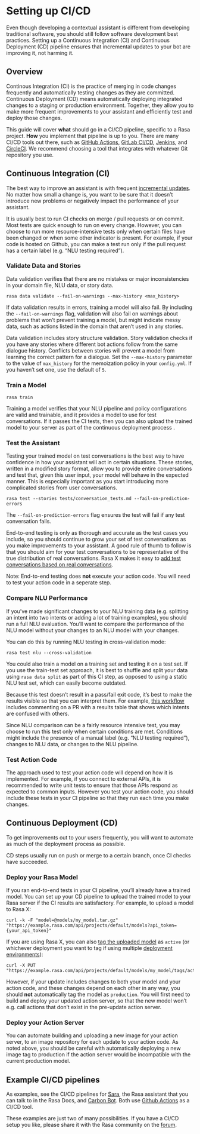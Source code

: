 # Setting up CI/CD

Even though developing a contextual assistant is different from developing traditional
software, you should still follow software development best practices.
Setting up a Continuous Integration (CI) and Continuous Deployment (CD)
pipeline ensures that incremental updates to your bot are improving it, not harming it.

## Overview

Continous Integration (CI) is the practice of merging in code changes
frequently and automatically testing changes as they are committed. Continuous
Deployment (CD) means automatically deploying integrated changes to a staging
or production environment. Together, they allow you to make more frequent improvements
to your assistant and efficiently test and deploy those changes.

This guide will cover **what** should go in a CI/CD pipeline, specific to a
Rasa project. **How** you implement that pipeline is up to you.
There are many CI/CD tools out there, such as [GitHub Actions](https://github.com/features/actions),
[GitLab CI/CD](https://docs.gitlab.com/ee/ci/), [Jenkins](https://www.jenkins.io/doc/), and
[CircleCI](https://circleci.com/docs/2.0/). We recommend choosing a tool that integrates with
whatever Git repository you use.

## Continuous Integration (CI)

The best way to improve an assistant is with frequent [incremental updates](https://rasa.com/docs/rasa-x/user-guide/improve-assistant/).
No matter how small a change is, you want to be sure that it doesn’t introduce
new problems or negatively impact the performance of your assistant.

It is usually best to run CI checks on merge / pull requests or on commit. Most tests are
quick enough to run on every change. However, you can choose to run more
resource-intensive tests only when certain files have been changed or when some
other indicator is present. For example, if your code is hosted on Github,
you can make a test run only if the pull request has a certain label (e.g. “NLU testing required”).

### Validate Data and Stories

Data validation verifies that there are no mistakes or
major inconsistencies in your domain file, NLU data, or story data.

```
rasa data validate --fail-on-warnings --max-history <max_history>
```

If data validation results in errors, training a model will also fail. By
including the `--fail-on-warnings` flag, validation will also fail on
warnings about problems that won’t prevent training a model, but might indicate
messy data, such as actions listed in the domain that aren’t used in any
stories.

Data validation includes story structure validation.
Story validation checks if you have any
stories where different bot actions follow from the same dialogue history.
Conflicts between stories will prevent a model from learning the correct
pattern for a dialogue. Set the `--max-history` parameter to the value of `max_history` for the
memoization policy in your `config.yml`. If you haven’t set one, use the default of `5`.

### Train a Model

```
rasa train
```

Training a model verifies that your NLU pipeline and policy configurations are
valid and trainable, and it provides a model to use for test conversations.
If it passes the CI tests, then you can also upload the trained model
to your server as part of the continuous deployment process .

### Test the Assistant

Testing your trained model on test conversations is the best way to have confidence in how your assistant
will act in certain situations. These stories, written in a modified story
format, allow you to provide entire conversations and test that, given this
user input, your model will behave in the expected manner. This is especially
important as you start introducing more complicated stories from user
conversations.

```
rasa test --stories tests/conversation_tests.md --fail-on-prediction-errors
```

The `--fail-on-prediction-errors` flag ensures the test will fail if any test
conversation fails.

End-to-end testing is only as thorough and accurate as the test
cases you include, so you should continue to grow your set of test conversations
as you make improvements to your assistant. A good rule of thumb to follow is that you should aim for your test conversations
to be representative of the true distribution of real conversations.
Rasa X makes it easy to [add test conversations based on real conversations](https://rasa.com/docs/rasa-x/user-guide/improve-assistant.html#add-test-conversation).

Note: End-to-end testing does **not** execute your action code. You will need to
test your action code in a seperate step.

### Compare NLU Performance

If you’ve made significant changes to your NLU training data (e.g.
splitting an intent into two intents or adding a lot of training examples), you should run a
full NLU evaluation. You’ll want to compare
the performance of the NLU model without your changes to an NLU model with your
changes.

You can do this by running NLU testing in cross-validation mode:

```
rasa test nlu --cross-validation
```

You could also train a model on a training set and testing it on a test set. If you use the train-test
set approach, it is best to shuffle and split your data using `rasa data split` as part of this CI step, as
opposed to using a static NLU test set, which can easily become outdated.

Because this test doesn’t result in a pass/fail exit code, it’s best to make
the results visible so that you can interpret them.
For example, [this workflow](https://gist.github.com/amn41/de555c93913a01fbd56df2e2d211862c)
includes commenting on a PR with a results table that shows which intents are confused with others.

Since NLU comparison can be a fairly resource intensive test, you may choose to run this test
only when certain conditions are met. Conditions might include the presence of a manual label (e.g. “NLU
testing required”), changes to NLU data, or changes to the NLU pipeline.

### Test Action Code

The approach used to test your action code will depend on how it is
implemented. For example, if you connect to external APIs, it is recommended to write unit tests to ensure
that those APIs respond as expected to common inputs. However you test your action code, you should
include these tests in your CI pipeline so that they run each time you make changes.

## Continuous Deployment (CD)

To get improvements out to your users frequently, you will want to automate as
much of the deployment process as possible.

CD steps usually run on push or merge to a certain branch, once CI checks have
succeeded.

### Deploy your Rasa Model

If you ran end-to-end tests in your CI pipeline,
you’ll already have a trained model. You can set up your CD pipeline to upload the trained model to your
Rasa server if the CI results are satisfactory. For example, to upload a model to Rasa X:

```
curl -k -F "model=@models/my_model.tar.gz" "https://example.rasa.com/api/projects/default/models?api_token={your_api_token}"
```

If you are using Rasa X, you can also [tag the uploaded model](https://rasa.com/docs/rasa-x/api/rasa-x-http-api/#tag/Models/paths/~1projects~1{project_id}~1models~1{model}~1tags~1{tag}/put)
as `active` (or whichever deployment you want to tag if using multiple [deployment environments](https://rasa.com/docs/rasa-x/enterprise/deployment-environments/#)):

```
curl -X PUT "https://example.rasa.com/api/projects/default/models/my_model/tags/active"
```

However, if your update includes changes to both your model and your action
code, and these changes depend on each other in any way, you should **not**
automatically tag the model as `production`. You will first need to build and
deploy your updated action server, so that the new model won’t e.g. call
actions that don’t exist in the pre-update action server.

### Deploy your Action Server

You can automate
building and uploading a new image for your action server,
to an image repository for each
update to your action code. As noted above, you should be careful with
automatically deploying a new image tag to production if the action server
would be incompatible with the current production model.

## Example CI/CD pipelines

As examples, see the CI/CD pipelines for
[Sara](https://github.com/RasaHQ/rasa-demo/blob/master/.github/workflows/build_and_deploy.yml),
the Rasa assistant that you can talk to in the Rasa Docs, and
[Carbon Bot](https://github.com/RasaHQ/carbon-bot/blob/master/.github/workflows/model_ci.yml).
Both use [Github Actions](https://github.com/features/actions) as a CI/CD tool.

These examples are just two of many possibilities. If you have a CI/CD setup you like, please
share it with the Rasa community on the [forum](https://forum.rasa.com).
